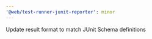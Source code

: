 ```yaml
---
'@web/test-runner-junit-reporter': minor
---
```


Update result format to match JUnit Schema definitions
